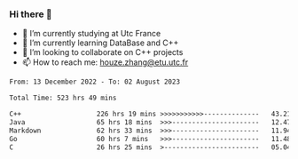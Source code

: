 ### Hi there 👋
- 🔭 I’m currently studying at Utc France
- 🌱 I’m currently learning DataBase and C++
- 👯 I’m looking to collaborate on C++ projects
- 📫 How to reach me: houze.zhang@etu.utc.fr

<!--START_SECTION:waka-->

```txt
From: 13 December 2022 - To: 02 August 2023

Total Time: 523 hrs 49 mins

C++                   226 hrs 19 mins >>>>>>>>>>>--------------   43.21 %
Java                  65 hrs 18 mins  >>>----------------------   12.47 %
Markdown              62 hrs 33 mins  >>>----------------------   11.94 %
Go                    60 hrs 7 mins   >>>----------------------   11.48 %
C                     26 hrs 25 mins  >------------------------   05.04 %
```

<!--END_SECTION:waka-->
